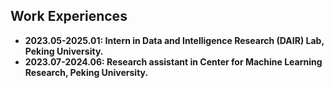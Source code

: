 ## Work Experiences

- **2023.05-2025.01: Intern in Data and Intelligence Research (DAIR) Lab, Peking University.**
- **2023.07-2024.06: Research assistant in Center for Machine Learning Research, Peking University.**